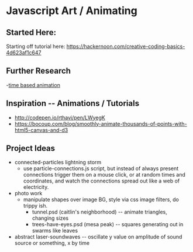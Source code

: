 # Javascript Art / Animating

## Started Here: 

Starting off tutorial here: https://hackernoon.com/creative-coding-basics-4d623af1c647

## Further Research
-[time based animation](https://www.viget.com/articles/time-based-animation)

## Inspiration -- Animations / Tutorials
- http://codepen.io/rthavi/pen/LWyegK
- https://bocoup.com/blog/smoothly-animate-thousands-of-points-with-html5-canvas-and-d3

## Project Ideas
* connected-particles lightning storm
	- use particle-connections.js script, but instead of always present connections trigger them on a mouse click, or at random times and coordinates, and watch the connections spread out like a web of electricity. 
* photo work
	- manipulate shapes over image BG, style via css image filters, do trippy ish. 
		- tunnel.psd (caitlin's neighborhood) -- animate triangles, changing sizes
		- trees-have-eyes.psd (mesa peak) -- squares generating out in swarms like leaves
* abstract laser-soundwaves -- oscillate y value on amplitude of sound source or something, x by time


